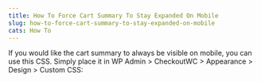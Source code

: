 ```yaml
---
title: How To Force Cart Summary To Stay Expanded On Mobile
slug: how-to-force-cart-summary-to-stay-expanded-on-mobile
cats: How To
---
```


<p>If you would like the cart summary to always be visible on mobile, you can use this CSS. Simply place it in WP Admin &gt; CheckoutWC &gt; Appearance &gt; Design &gt; Custom CSS:</p>


